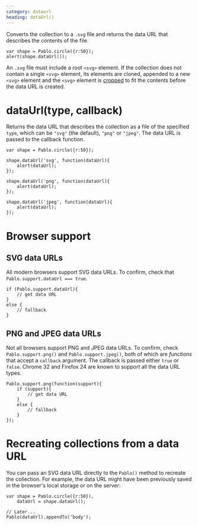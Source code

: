 ```yaml
---
category: dataurl
heading: dataUrl()
---
```


Converts the collection to a `.svg` file and returns the data URL that describes the contents of the file.

    var shape = Pablo.circle({r:50});
    alert(shape.dataUrl());

An `.svg` file must include a root `<svg>` element. If the collection does not contain a single `<svg>` element, its elements are cloned, appended to a new `<svg>` element and the `<svg>` element is [cropped](/api/crop/) to fit the contents before the data URL is created.


# dataUrl(type, callback)

Returns the data URL that describes the collection as a file of the specified `type`, which can be `"svg"` (the default), `"png"` or `"jpeg"`. The data URL is passed to the callback function.

    var shape = Pablo.circle({r:50});

    shape.dataUrl('svg', function(dataUrl){
        alert(dataUrl);
    });

    shape.dataUrl('png', function(dataUrl){
        alert(dataUrl);
    });

    shape.dataUrl('jpeg', function(dataUrl){
        alert(dataUrl);
    });


# Browser support

## SVG data URLs

All modern browsers support SVG data URLs. To confirm, check that `Pablo.support.dataUrl === true`.

    if (Pablo.support.dataUrl){
        // get data URL
    }
    else {
        // fallback
    }


## PNG and JPEG data URLs

Not all browsers support PNG and JPEG data URLs. To confirm, check `Pablo.support.png()` and `Pablo.support.jpeg()`, both of which are _functions_ that accept a `callback` argument. The callback is passed either `true` or `false`. Chrome 32 and Firefox 24 are known to support all the data URL types.

    Pablo.support.png(function(support){
        if (support){
            // get data URL
        }
        else {
            // fallback
        }
    });


# Recreating collections from a data URL

You can pass an SVG data URL directly to the `Pablo()` method to recreate the collection. For example, the data URL might have been previously saved in the browser's local storage or on the server:

    var shape = Pablo.circle({r:50}),
        dataUrl = shape.dataUrl();

    // Later...
    Pablo(dataUrl).appendTo('body');
